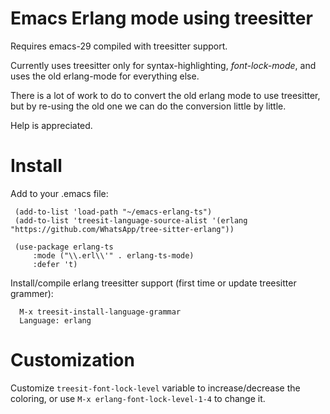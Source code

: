 
# Emacs Erlang mode using treesitter #

Requires emacs-29 compiled with treesitter support.

Currently uses treesitter only for syntax-highlighting, *font-lock-mode*, and uses the old
erlang-mode for everything else.

There is a lot of work to do to convert the old erlang mode to use treesitter, but
by re-using the old one we can do the conversion little by little.

Help is appreciated.

# Install #

Add to your .emacs file:

```
 (add-to-list 'load-path "~/emacs-erlang-ts")
 (add-to-list 'treesit-language-source-alist '(erlang "https://github.com/WhatsApp/tree-sitter-erlang"))

 (use-package erlang-ts
     :mode ("\\.erl\\'" . erlang-ts-mode)
     :defer 't)
```
Install/compile erlang treesitter support (first time or update treesitter grammer):

```
  M-x treesit-install-language-grammar
  Language: erlang
```

# Customization #

Customize `treesit-font-lock-level` variable to increase/decrease the coloring,
or use `M-x erlang-font-lock-level-1-4` to change it.




